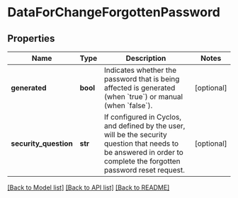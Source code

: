 # DataForChangeForgottenPassword

## Properties
Name | Type | Description | Notes
------------ | ------------- | ------------- | -------------
**generated** | **bool** | Indicates whether the password that is being affected is generated (when &#x60;true&#x60;) or manual (when &#x60;false&#x60;).  | [optional] 
**security_question** | **str** | If configured in Cyclos, and defined by the user, will be the security question that needs to be answered in order to complete the forgotten password reset request.  | [optional] 

[[Back to Model list]](../README.md#documentation-for-models) [[Back to API list]](../README.md#documentation-for-api-endpoints) [[Back to README]](../README.md)


